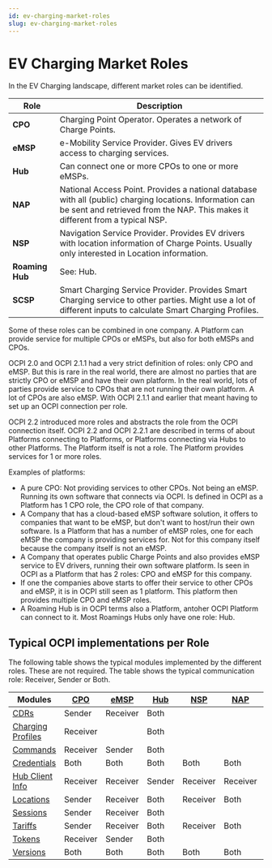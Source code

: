 ```yaml
---
id: ev-charging-market-roles
slug: ev-charging-market-roles
---
```

# EV Charging Market Roles

In the EV Charging landscape, different market roles can be identified.

| Role            | Description                                                                                                                                                                               |
|-----------------|-------------------------------------------------------------------------------------------------------------------------------------------------------------------------------------------|
| **CPO**         | Charging Point Operator. Operates a network of Charge Points.                                                                                                                             |
| **eMSP**        | e-Mobility Service Provider. Gives EV drivers access to charging services.                                                                                                                |
| **Hub**         | Can connect one or more CPOs to one or more eMSPs.                                                                                                                                        |
| **NAP**         | National Access Point. Provides a national database with all (public) charging locations. Information can be sent and retrieved from the NAP. This makes it different from a typical NSP. |
| **NSP**         | Navigation Service Provider. Provides EV drivers with location information of Charge Points. Usually only interested in Location information.                                             |
| **Roaming Hub** | See: Hub.                                                                                                                                                                                 |
| **SCSP**        | Smart Charging Service Provider. Provides Smart Charging service to other parties. Might use a lot of different inputs to calculate Smart Charging Profiles.                              |

Some of these roles can be combined in one company. A Platform can provide service for multiple CPOs or eMSPs, but also
for both eMSPs and CPOs.

OCPI 2.0 and OCPI 2.1.1 had a very strict definition of roles: only CPO and eMSP. But this is rare in the real world,
there are almost no parties that are strictly CPO or eMSP and have their own platform. In the real world, lots of
parties provide service to CPOs that are not running their own platform. A lot of CPOs are also eMSP. With OCPI 2.1.1
and earlier that meant having to set up an OCPI connection per role.

OCPI 2.2 introduced more roles and abstracts the role from the OCPI connection itself. OCPI 2.2 and OCPI 2.2.1 are
described in terms of about Platforms connecting to Platforms, or Platforms connecting via Hubs to other Platforms. The
Platform itself is not a role. The Platform provides services for 1 or more roles.

Examples of platforms:

* A pure CPO: Not providing services to other CPOs. Not being an eMSP. Running its own software that connects via OCPI.
  Is defined in OCPI as a Platform has 1 CPO role, the CPO role of that company.
* A Company that has a cloud-based eMSP software solution, it offers to companies that want to be eMSP, but don't want
  to host/run their own software. Is a Platform that has a number of eMSP roles, one for each eMSP the company is
  providing services for. Not for this company itself because the company itself is not an eMSP.
* A Company that operates public Charge Points and also provides eMSP service to EV drivers, running their own software
  platform. Is seen in OCPI as a Platform that has 2 roles: CPO and eMSP for this company.
* If one the companies above starts to offer their service to other CPOs and eMSP, it is in OCPI still seen as 1
  platform. This platform then provides multiple CPO and eMSP roles.
* A Roaming Hub is in OCPI terms also a Platform, antoher OCPI Platform can connect to it. Most Roamings Hubs only have
  one role: Hub.

## Typical OCPI implementations per Role

The following table shows the typical modules implemented by the different roles. These are not required. The table
shows the typical communication role: Receiver, Sender or Both.

| Modules                                                           | [CPO](/07-types/01-intro.md#role-enum) | [eMSP](/07-types/01-intro.md#role-enum) | [Hub](/07-types/01-intro.md#role-enum) | [NSP](/07-types/01-intro.md#role-enum) | [NAP](/07-types/01-intro.md#role-enum) | [SCSP](/07-types/01-intro.md#role-enum) |
|-------------------------------------------------------------------|----------------------------------------|-----------------------------------------|----------------------------------------|----------------------------------------|----------------------------------------|-----------------------------------------|
| [CDRs](/06-modules/05-cdrs/01-intro.md)                           | Sender                                 | Receiver                                | Both                                   |                                        |                                        |                                         |
| [Charging Profiles](/06-modules/09-charging-profiles/01-intro.md) | Receiver                               |                                         | Both                                   |                                        |                                        | Sender                                  |
| [Commands](/06-modules/08-commands/01-intro.md)                   | Receiver                               | Sender                                  | Both                                   |                                        |                                        |                                         |
| [Credentials](/06-modules/02-credentials/01-intro.md)             | Both                                   | Both                                    | Both                                   | Both                                   | Both                                   | Both                                    |
| [Hub Client Info](/06-modules/10-hubclientinfo/01-intro.md)       | Receiver                               | Receiver                                | Sender                                 | Receiver                               | Receiver                               | Receiver                                |
| [Locations](/06-modules/03-locations/01-intro.md)                 | Sender                                 | Receiver                                | Both                                   | Receiver                               | Both                                   |                                         |
| [Sessions](/06-modules/04-sessions/01-intro.md)                   | Sender                                 | Receiver                                | Both                                   |                                        |                                        | Receiver                                |
| [Tariffs](https://ocpi.dev)                                       | Sender                                 | Receiver                                | Both                                   | Receiver                               | Both                                   |                                         |
| [Tokens](https://ocpi.dev)                                        | Receiver                               | Sender                                  | Both                                   |                                        |                                        |                                         |
| [Versions](/06-modules/01-versions/01-intro.md)                   | Both                                   | Both                                    | Both                                   | Both                                   | Both                                   | Both                                    |

